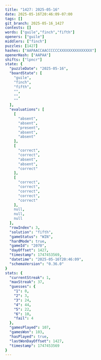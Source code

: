 ```yaml
---
title: "1427: 2025-05-16"
date: 2025-05-16T20:46:09-07:00
tags: []
git_branch: 2025-05-16_1427
contests: []
words: ["guile","finch","fifth"]
openers: ["guile"]
middlers: ["finch"]
puzzles: [1427]
hashes: ["AAPAACCAACCCCCCXXXXXXXXXXXXXXX"]
openerHash: ["AAPAA"]
shifts: ["lpncr"]
state: {
  "puzzleDate": "2025-05-16",
  "boardState": [
    "guile",
    "finch",
    "fifth",
    "",
    "",
    ""
  ],
  "evaluations": [
    [
      "absent",
      "absent",
      "present",
      "absent",
      "absent"
    ],
    [
      "correct",
      "correct",
      "absent",
      "absent",
      "correct"
    ],
    [
      "correct",
      "correct",
      "correct",
      "correct",
      "correct"
    ],
    null,
    null,
    null
  ],
  "rowIndex": 3,
  "solution": "fifth",
  "gameStatus": "WIN",
  "hardMode": true,
  "gameId": "2070",
  "dayOffset": 1427,
  "timestamp": 1747453569,
  "datetime": "2025-05-16T20:46:09",
  "schemaVersion": "0.36.0"
}
stats: {
  "currentStreak": 1,
  "maxStreak": 37,
  "guesses": {
    "1": 0,
    "2": 3,
    "3": 24,
    "4": 44,
    "5": 22,
    "6": 10,
    "fail": 4
  },
  "gamesPlayed": 107,
  "gamesWon": 103,
  "hasPlayed": true,
  "lastWonDayOffset": 1427,
  "timestamp": 1747453569
}
---
```

<!-- more -->
